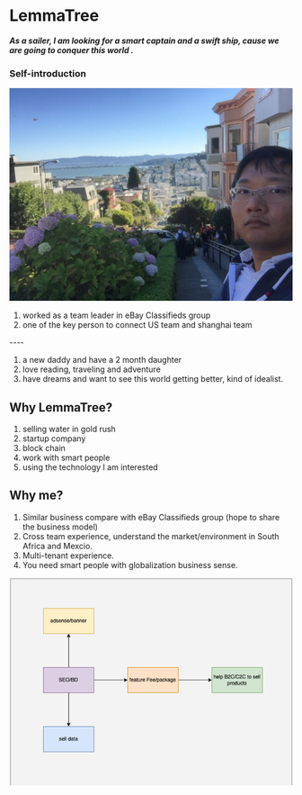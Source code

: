 # LemmaTree

_**As a sailer, I am looking for a smart captain and a swift ship, cause we are going to conquer this world .**_

### Self-introduction

![Lombard street](.gitbook/assets/1.jpeg)

1. worked as a team leader in eBay Classifieds group
2. one of the key person to connect US team and shanghai team

\----

1. a new daddy and have a 2 month daughter
2. love reading, traveling and adventure
3. have dreams and want to see this world getting better, kind of idealist.

## Why LemmaTree?

1. selling water in gold rush
2. startup company
3. block chain&#x20;
4. work with smart people
5. using the technology I am interested



## Why me?

1. Similar business compare with eBay Classifieds group (hope to share the business model)
2. Cross team experience, understand the market/environment in South Africa and Mexcio.
3. Multi-tenant experience.&#x20;
4. You need smart people with globalization business sense.

![](<.gitbook/assets/image (2).png>)

##

